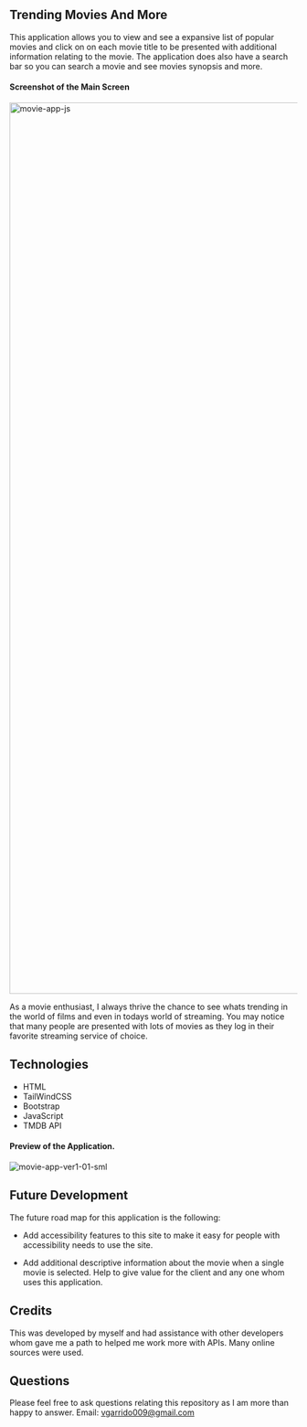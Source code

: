 ## Trending Movies And More

This application allows you to view and see a expansive list of popular movies and click on on each movie title to be presented with additional information relating to the movie. The application does also have a search bar so you can search a movie and see movies synopsis and more.



#### Screenshot of the Main Screen
<img width="1560" alt="movie-app-js" src="https://github.com/victorgarrido1/html-movies-app/assets/139294878/e38e15c0-62a6-403d-8f7b-4a02978b28ca">


As a movie enthusiast, I always thrive the chance to see whats trending in the world of films and even in todays world of streaming. You may notice that many people are presented with lots of movies as they log in their favorite streaming service of choice.

## Technologies  
* HTML
* TailWindCSS
* Bootstrap
* JavaScript
* TMDB API


#### Preview of the Application.
![movie-app-ver1-01-sml](https://github.com/victorgarrido1/html-movies-app/assets/139294878/ffc80c34-15cb-4a3a-a62b-27eedadcfcce)



## Future Development

The future road map for this application is the following:
 * Add accessibility features to this site to make it easy for people with accessibility needs to use the site.

  * Add additional descriptive information about the movie when a single movie is selected. Help to give value for the client and any one whom uses this application.



## Credits

This was developed by myself and had assistance with other developers whom gave me a path to helped me work more with APIs. Many online sources were used.

## Questions
Please feel free to ask questions relating this repository as I am more than happy to answer.
Email: vgarrido009@gmail.com

